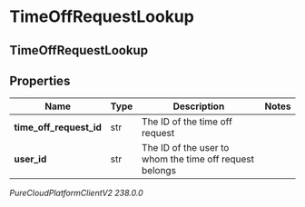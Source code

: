 # TimeOffRequestLookup

## TimeOffRequestLookup

## Properties

|Name | Type | Description | Notes|
|------------ | ------------- | ------------- | -------------|
| **time_off_request_id** | str | The ID of the time off request | |
| **user_id** | str | The ID of the user to whom the time off request belongs | |



_PureCloudPlatformClientV2 238.0.0_

